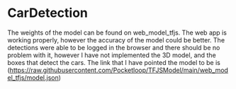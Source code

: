# CarDetection
The weights of the model can be found on web_model_tfjs. The web app is working properly, however the accuracy of the model could be better. The detections were able to be logged in the browser and there should be no problem with it, however I have not implemented the 3D model, and the boxes that detect the cars. The link that I have pointed the model to be is (https://raw.githubusercontent.com/Pocketloop/TFJSModel/main/web_model_tfjs/model.json) 
